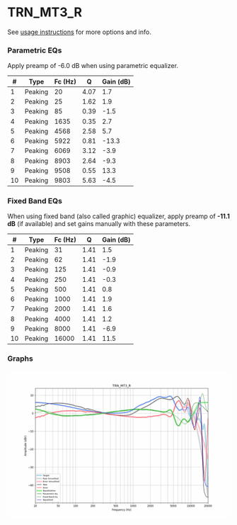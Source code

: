 # TRN_MT3_R
See [usage instructions](https://github.com/jaakkopasanen/AutoEq#usage) for more options and info.

### Parametric EQs
Apply preamp of -6.0 dB when using parametric equalizer.

|   # | Type    |   Fc (Hz) |    Q |   Gain (dB) |
|-----|---------|-----------|------|-------------|
|   1 | Peaking |        20 | 4.07 |         1.7 |
|   2 | Peaking |        25 | 1.62 |         1.9 |
|   3 | Peaking |        85 | 0.39 |        -1.5 |
|   4 | Peaking |      1635 | 0.35 |         2.7 |
|   5 | Peaking |      4568 | 2.58 |         5.7 |
|   6 | Peaking |      5922 | 0.81 |       -13.3 |
|   7 | Peaking |      6069 | 3.12 |        -3.9 |
|   8 | Peaking |      8903 | 2.64 |        -9.3 |
|   9 | Peaking |      9508 | 0.55 |        13.3 |
|  10 | Peaking |      9803 | 5.63 |        -4.5 |

### Fixed Band EQs
When using fixed band (also called graphic) equalizer, apply preamp of **-11.1 dB** (if available) and set gains manually with these parameters.

|   # | Type    |   Fc (Hz) |    Q |   Gain (dB) |
|-----|---------|-----------|------|-------------|
|   1 | Peaking |        31 | 1.41 |         1.5 |
|   2 | Peaking |        62 | 1.41 |        -1.9 |
|   3 | Peaking |       125 | 1.41 |        -0.9 |
|   4 | Peaking |       250 | 1.41 |        -0.3 |
|   5 | Peaking |       500 | 1.41 |         0.8 |
|   6 | Peaking |      1000 | 1.41 |         1.9 |
|   7 | Peaking |      2000 | 1.41 |         1.6 |
|   8 | Peaking |      4000 | 1.41 |         1.2 |
|   9 | Peaking |      8000 | 1.41 |        -6.9 |
|  10 | Peaking |     16000 | 1.41 |        11.5 |

### Graphs
![](./TRN_MT3_R.png)
